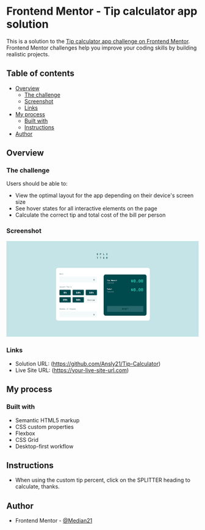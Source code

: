 # Frontend Mentor - Tip calculator app solution

This is a solution to the [Tip calculator app challenge on Frontend Mentor](https://www.frontendmentor.io/solutions/responsive-tip-calculator-built-with-grid-and-flexbox-EPlF-SPRyl). Frontend Mentor challenges help you improve your coding skills by building realistic projects.

## Table of contents

- [Overview](#overview)
  - [The challenge](#the-challenge)
  - [Screenshot](#screenshot)
  - [Links](#links)
- [My process](#my-process)
  - [Built with](#built-with)
  - [Instructions](#instructions)
- [Author](#author)



## Overview

### The challenge

Users should be able to:

- View the optimal layout for the app depending on their device's screen size
- See hover states for all interactive elements on the page
- Calculate the correct tip and total cost of the bill per person

### Screenshot

![](./design/completed_design.png)

### Links

- Solution URL: (https://github.com/Ansly21/Tip-Calculator)
- Live Site URL: (https://your-live-site-url.com)

## My process

### Built with

- Semantic HTML5 markup
- CSS custom properties
- Flexbox
- CSS Grid
- Desktop-first workflow


## Instructions
- When using the custom tip percent, click on the SPLITTER heading to calculate, thanks.

## Author

- Frontend Mentor - [@Median21](https://www.frontendmentor.io/profile/Median21)


